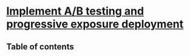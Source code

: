 # [Implement A/B testing and progressive exposure deployment](https://learn.microsoft.com/en-us/training/modules/implement-test-progressive-exposure-deployment/) <!-- omit in toc -->

## Table of contents <!-- omit in toc -->
